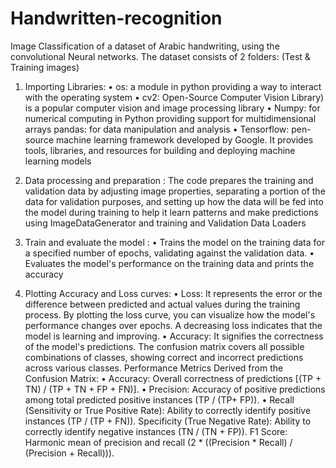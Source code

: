 # Handwritten-recognition

Image Classification of a dataset of Arabic handwriting, using the convolutional Neural networks. The 
dataset consists of 2 folders: (Test & Training images)

1) Importing Libraries:
• os: a module in python providing a way to interact with the operating system 
• cv2: Open-Source Computer Vision Library) is a popular computer vision and image processing 
library
• Numpy: for numerical computing in Python providing support for multidimensional arrays 
pandas: for data manipulation and analysis 
• Tensorflow: pen-source machine learning framework developed by Google. It provides tools, 
libraries, and resources for building and deploying machine learning models

3) Data processing and preparation :
The code prepares the training and validation data by adjusting image properties, separating a 
portion of the data for validation purposes, and setting up how the data will be fed into the model 
during training to help it learn patterns and make predictions using
ImageDataGenerator and training and Validation Data Loaders

4) Train and evaluate the model :
• Trains the model on the training data for a specified number of epochs, validating against the 
validation data. 
• Evaluates the model's performance on the training data and prints the accuracy

6) Plotting Accuracy and Loss curves:
• Loss: It represents the error or the difference between predicted and actual values during the 
training process. By plotting the loss curve, you can visualize how the model's performance 
changes over epochs. A decreasing loss indicates that the model is learning and improving.
• Accuracy: It signifies the correctness of the model's predictions.
The confusion matrix covers all possible combinations of classes, showing correct and incorrect 
predictions across various classes.
Performance Metrics Derived from the Confusion Matrix:
• Accuracy: Overall correctness of predictions [(TP + TN) / (TP + TN + FP + FN)].
• Precision: Accuracy of positive predictions among total predicted positive instances (TP / 
(TP+ FP)).
• Recall (Sensitivity or True Positive Rate): Ability to correctly identify positive instances (TP / 
(TP + FN)).
Specificity (True Negative Rate): Ability to correctly identify negative instances (TN / (TN + FP)).
F1 Score: Harmonic mean of precision and recall (2 * ((Precision * Recall) / (Precision + Recall))).
